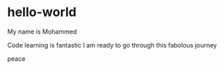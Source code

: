 # hello-world
My name is Mohammed 

Code learning is fantastic
I am ready to go through this fabolous journey

peace
